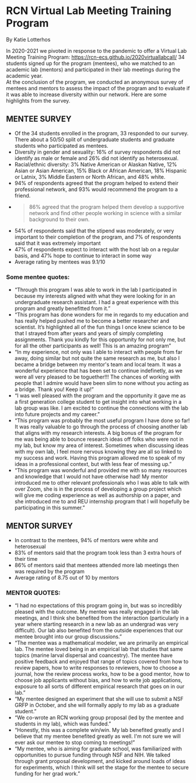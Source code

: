 # RCN Virtual Lab Meeting Training Program

By Katie Lotterhos

In 2020-2021 we pivoted in response to the pandemic to offer a Virtual Lab Meeting Training Program: https://rcn-ecs.github.io/2020virtuallabcall/ 
34 students signed up for the program (mentees), who we matched to an academic lab (mentors) and participated in their lab meetings during the academic year.  
At the conclusion of the program, we conducted an anonymous survey of mentees and mentors to assess the impact of the program and to evaluate if it was able 
to increase diversity within our network. Here are some highlights from the survey.


## MENTEE SURVEY
* Of the 34 students enrolled in the program, 33 responded to our survey. There about a 50/50 split of undergraduate students and graduate students who participated as mentees.
* Diversity in gender and sexuality: 16% of survey respondents did not identify as male or female and 26% did not identify as heterosexual. 
* Racial/ethnic diversity: 3% Native American or Alaskan Native, 12% Asian or Asian American, 15% Black or African American, 18% Hispanic or Latnix, 3% Middle Eastern or North African, and 48% white.
* 94% of respondents agreed that the program helped to extend their professional network, and 93% would recommend the program to a friend.
* >86% agreed that the program helped them develop a supportive network and find other people working in science with a similar background to their own. 
* 54% of respondents said that the stipend was moderately, or very important to their completion of the program, and 7% of respondents said that it was extremely important
* 47% of respondents expect to interact with the host lab on a regular basis, and 47% hope to continue to interact in some way
* Average rating by mentees was 9.1/10

### Some mentee quotes: 
* “Through this program I was able to work in the lab I participated in because my interests aligned with what they were looking for in an undergraduate research assistant. I had a great experience with this program and greatly benefitted from it.” 
* “This program has done wonders for me in regards to my education and has really helped pushed me to become a better researcher and scientist. It’s highlighted all of the fun things I once knew science to be that I strayed from after years and years of simply completing assignments. Thank you kindly for this opportunity for not only me, but for all the other participants as well! This is an amazing program”
* “In my experience, not only was I able to interact with people from far away, doing similar but not quite the same research as me, but also I became a bridge between my mentor's team and local team. It was a wonderful experience that has been set to continue indefinetly, as we were all very pleased to be toguether!!! The chances of working with people that I admire would have been slim to none without you acting as a bridge. Thank you! Keep it up!”
* “I was well pleased with the program and the opportunity it gave me as a first generation college student to get insight into what working in a lab group was like. I am excited to continue the connections with the lab into future projects and my career.”
* “This program was probably the most useful program I have done so far! It was really valuable to go through the process of choosing another lab that aligns with my research interests. A big bonus of the program for me was being able to bounce research ideas off folks who were not in my lab, but know my area of interest. Sometimes when discussing ideas with my own lab, I feel more nervous knowing they are all so linked to my success and work. Having this program allowed me to speak of my ideas in a professional context, but with less fear of messing up.”
* “This program was wonderful and provided me with so many resources and knowledge that I would not have otherwise had! My mentor introduced me to other relevant professionals who I was able to talk with over Zoom, she is in the process of developing a group project which will give me coding experience as well as authorship on a paper, and she introduced me to and REU internship program that I will hopefully be participating in this summer.”

## MENTOR SURVEY
* In contrast to the mentees, 94% of mentors were white and heterosexual
* 83% of mentors said that the program took less than 3 extra hours of their time
* 86% of mentors said that mentees attended more lab meetings then was required by the program
* Average rating of 8.75 out of 10 by mentors

### MENTOR QUOTES:
* “I had no expectations of this program going in, but was so incredibly pleased with the outcome. My mentee was really engaged in the lab meetings, and I think she benefited from the interaction (particularly in a year where starting research in a new lab as an undergrad was very difficult). Our lab also benefited from the outside experiences that our mentee brought into our group discussions.”
* “The mentee was a mathematical modeler, we are primarily an empirical lab. The mentee loved being in an empirical lab that studies that same topics (marine larval dispersal and coancestry). The mentee have positive feedback and enjoyed that range of topics covered from how to review papers, how to write responses to reviewers, how to choose a journal, how the review process works, how to be a good mentor, how to choose job applicants without bias, and how to write job applications, exposure to all sorts of different empirical research that goes on in our lab.”
* “My mentee designed an experiment that she will use to submit a NSF GRFP in October, and she will formally apply to my lab as a graduate student.”
* “We co-wrote an RCN working group proposal (led by the mentee and students in my lab), which was funded.”
* “Honestly, this was a complete win/win. My lab benefited greatly and I believe that my mentee benefited greatly as well. I'm not sure we will ever ask our mentee to stop coming to meetings!”
* “My mentee, who is aiming for graduate school, was familiarized with opportunities to pursue funding through NSF and NIH. We talked through grant proposal development, and kicked around loads of ideas for experiments, which I think will set the stage for the mentee to secure funding for her grad work.”
